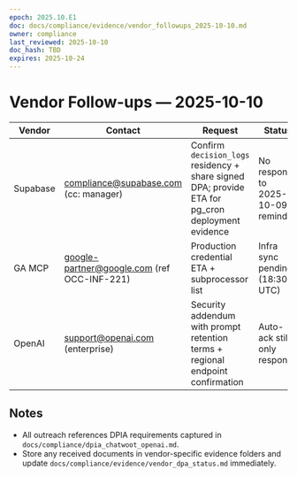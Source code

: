 ```yaml
---
epoch: 2025.10.E1
doc: docs/compliance/evidence/vendor_followups_2025-10-10.md
owner: compliance
last_reviewed: 2025-10-10
doc_hash: TBD
expires: 2025-10-24
---
```

# Vendor Follow-ups — 2025-10-10

| Vendor | Contact | Request | Status | Next Action |
|--------|---------|---------|--------|-------------|
| Supabase | compliance@supabase.com (cc: manager) | Confirm `decision_logs` residency + share signed DPA; provide ETA for pg_cron deployment evidence | No response to 2025-10-09 reminder | Escalate via manager thread 2025-10-10 16:00 ET if inbox silent; attach outcome to `docs/compliance/evidence/vendor_dpa_status.md` |
| GA MCP | google-partner@google.com (ref OCC-INF-221) | Production credential ETA + subprocessor list | Infra sync pending (18:30 UTC) | Request infra summary + copy of Google DPA immediately after sync; log in `vendor_dpa_status.md` |
| OpenAI | support@openai.com (enterprise) | Security addendum with prompt retention terms + regional endpoint confirmation | Auto-ack still only response | Schedule call via manager for 2025-10-11 AM if written update absent; capture notes under `docs/compliance/evidence/openai/` |

## Notes
- All outreach references DPIA requirements captured in `docs/compliance/dpia_chatwoot_openai.md`.
- Store any received documents in vendor-specific evidence folders and update `docs/compliance/evidence/vendor_dpa_status.md` immediately.
